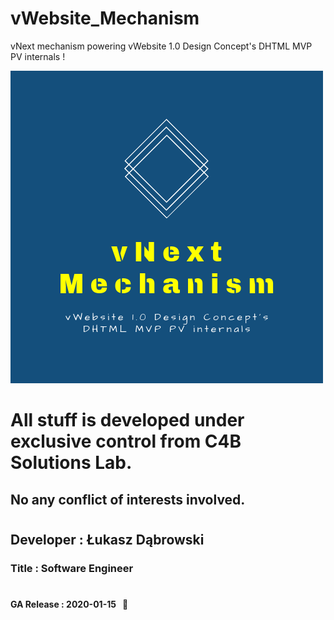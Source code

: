 # vWebsite_Mechanism
vNext mechanism powering vWebsite 1.0 Design Concept's DHTML MVP PV internals !

![vWebsite Mechanism Logo](/vNext_Mechanism_Logo.png)

# All stuff is developed under exclusive control from C4B Solutions Lab.

## No any conflict of interests involved. 
#
#
#
## Developer : Łukasz Dąbrowski
### Title     : Software Engineer 
#
#
#### GA Release : 2020-01-15 &nbsp;&nbsp;:pushpin:
